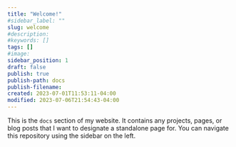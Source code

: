```yaml
---
title: "Welcome!"
#sidebar_label: ""
slug: welcome
#description: 
#keywords: []
tags: []
#image: 
sidebar_position: 1
draft: false
publish: true
publish-path: docs
publish-filename: 
created: 2023-07-01T11:53:11-04:00
modified: 2023-07-06T21:54:43-04:00
---
```


This is the `docs` section of my website. It contains any projects, pages, or blog posts that I want to designate a standalone page for. You can navigate this repository using the sidebar on the left.
